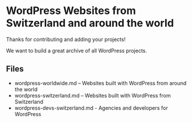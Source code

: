 # WordPress Websites from Switzerland and around the world

Thanks for contributing and adding your projects!

We want to build a great archive of all WordPress projects.

## Files

* wordpress-worldwide.md – Websites built with WordPress from around the world
* wordpress-switzerland.md – Websites built with WordPress from Switzerland
* wordpress-devs-switzerland.md - Agencies and developers for WordPress
